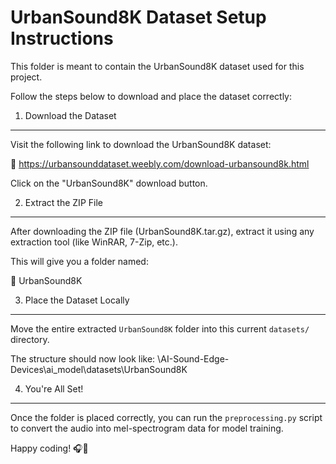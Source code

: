 UrbanSound8K Dataset Setup Instructions
=======================================

This folder is meant to contain the UrbanSound8K dataset used for this project.

Follow the steps below to download and place the dataset correctly:

1. Download the Dataset
------------------------

Visit the following link to download the UrbanSound8K dataset:

🔗 https://urbansounddataset.weebly.com/download-urbansound8k.html

Click on the "UrbanSound8K" download button.

2. Extract the ZIP File
------------------------

After downloading the ZIP file (UrbanSound8K.tar.gz), extract it using any extraction tool (like WinRAR, 7-Zip, etc.).

This will give you a folder named:

📁 UrbanSound8K

3. Place the Dataset Locally
-----------------------------

Move the entire extracted `UrbanSound8K` folder into this current `datasets/` directory.

The structure should now look like:
\AI-Sound-Edge-Devices\ai_model\datasets\UrbanSound8K


4. You're All Set!
-------------------

Once the folder is placed correctly, you can run the `preprocessing.py` script to convert the audio into mel-spectrogram data for model training.

Happy coding! 🎧🧠


